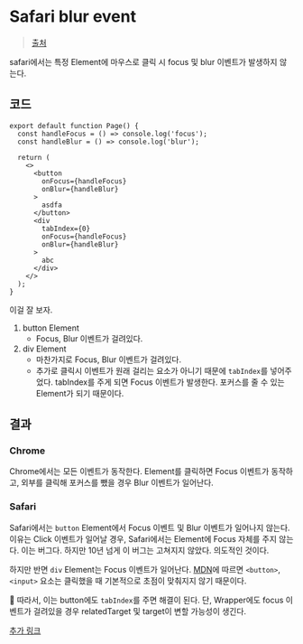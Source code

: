 # Safari blur event

> [출처](https://itnext.io/fixing-focus-for-safari-b5916fef1064)

safari에서는 특정 Element에 마우스로 클릭 시 focus 및 blur 이벤트가 발생하지 않는다.

## 코드

```tsx
export default function Page() {
  const handleFocus = () => console.log('focus');
  const handleBlur = () => console.log('blur');

  return (
    <>
      <button
        onFocus={handleFocus}
        onBlur={handleBlur}
      >
        asdfa
      </button>
      <div
        tabIndex={0}
        onFocus={handleFocus}
        onBlur={handleBlur}
      >
        abc
      </div>
    </>
  );
}

```

이걸 잘 보자.

1. button Element
   - Focus, Blur 이벤트가 걸려있다.
2. div Element
   - 마찬가지로 Focus, Blur 이벤트가 걸려있다.
   - 추가로 클릭시 이벤트가 원래 걸리는 요소가 아니기 때문에 `tabIndex`를 넣어주었다. tabIndex를 주게 되면 Focus 이벤트가 발생한다. 포커스를 줄 수 있는 Element가 되기 때문이다.

## 결과

### Chrome

Chrome에서는 모든 이벤트가 동작한다. Element를 클릭하면 Focus 이벤트가 동작하고, 외부를 클릭해 포커스를 뺐을 경우 Blur 이벤트가 일어난다.

### Safari

Safari에서는 `button` Element에서 Focus 이벤트 및 Blur 이벤트가 일어나지 않는다. 이유는 Click 이벤트가 일어날 경우, Safari에서는 Element에 Focus 자체를 주지 않는다. 이는 버그다. 하지만 10년 넘게 이 버그는 고쳐지지 않았다. 의도적인 것이다.

하지만 반면 `div` Element는 Focus 이벤트가 일어난다. [MDN](https://developer.mozilla.org/en-US/docs/Web/HTML/Element/button#clicking_and_focus)에 따르면 `<button>`, `<input>` 요소는 클릭했을 때 기본적으로 초점이 맞춰지지 않기 때문이다.

📌 따라서, 이는 button에도 `tabIndex`를 주면 해결이 된다. 단, Wrapper에도 focus 이벤트가 걸려있을 경우 relatedTarget 및 target이 변할 가능성이 생긴다.

[추가 링크](https://bugs.webkit.org/show_bug.cgi?id=22261)
